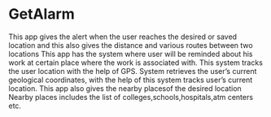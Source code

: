 # GetAlarm
This app gives the alert when the user reaches the desired or saved location and this also gives the distance and various routes between two locations 
This app has the system where user will be reminded about his work at certain place where the work is associated with. This system tracks the user location with the help of GPS. System retrieves the user’s current geological coordinates, with the help of this system tracks user’s current location.
This app also gives the nearby placesof the desired location
Nearby places includes the list of colleges,schools,hospitals,atm centers etc.
